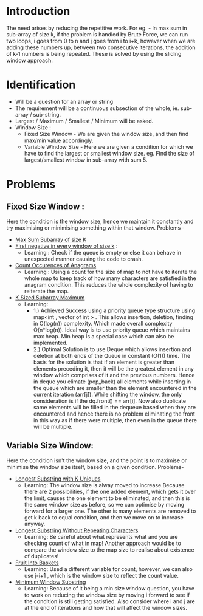 # Introduction
The need arises by reducing the repetitive work. For eg. - In max sum in sub-array of size k, if the problem is handled by Brute Force, we can run two loops, i goes from 0 to n and j goes from i to i+k, however when we are adding these numbers up, between two consecutive iterations, the addition of k-1 numbers is being repeated. These is solved by using the sliding window approach.

# Identification 
- Will be a question for an array or string
- The requirement will be a continuous subsection of the whole, ie. sub-array / sub-string.
- Largest / Maximum / Smallest / Minimum will be asked.
- Window Size : 
	- Fixed Size Window - We are given the window size, and then find max/min value accordingly.
	- Variable Window Size - Here we are given a condition for which we have to find the largest or smallest window size. eg. Find the size of largest/smallest window in sub-array with sum 5. 

# Problems
## Fixed Size Window :
Here the condition is the window size, hence we maintain it constantly and try maximising or minimising something within that window.
Problems -
- [Max Sum Subarray of size K](https://www.geeksforgeeks.org/problems/max-sum-subarray-of-size-k5313/1)
- [First negative in every window of size k](https://www.geeksforgeeks.org/problems/first-negative-integer-in-every-window-of-size-k3345/1) : 
	- Learning : Check if the queue is empty or else it can behave in unexpected manner causing the code to crash.
- [Count Occurences of Anagrams](https://www.geeksforgeeks.org/problems/count-occurences-of-anagrams5839/1)
	- Learning : Using a count for the size of map to not have to iterate the whole map to keep track of how many characters are satisfied in the anagram condition. This reduces the whole complexity of having to reiterate the map.
- [K Sized Subarray Maximum](https://www.geeksforgeeks.org/problems/maximum-of-all-subarrays-of-size-k3101/1#naive-approach-using-nested-loops-on-k-time-and-o1-space)
	- Learning: 
		- 1.) Achieved Success using a priority queue type structure using map<int , vector of int > . This allows insertion, deletion, finding in O(log(n)) complexity. Which made overall complexity O(n*log(n)).  Ideal way is to use priority queue which maintains max heap. Min heap is a special case which can also be implemented.
		-  2.) Optimal Solution is to use Deque which allows insertion and deletion at both ends of the Queue in constant (O(1)) time. The basis for the solution is that if an element is greater than elements preceding it, then it will be the greatest element in any window which comprises of it and the previous numbers. Hence in deque you elimate (pop_back) all elements while inserting in the queue which are smaller than the element encountered in the current iteration (arr[j]). While shifting the window, the only consideration is if the dq.front() == arr[i]. Now also duplicate same elements will be filled in the dequeue based when they are encountered and hence there is no problem eliminating the front in this way as if there were multiple, then even in the queue there will be multiple.
## Variable Size Window:
Here the condition isn't the window size, and the point is to maximise or minimise the window size itself, based on a given condition.
Problems-
- [Longest Substring with K Uniques](https://www.geeksforgeeks.org/problems/longest-k-unique-characters-substring0853/1)
	- Learning: The window size is alway moved to increase.Because there are 2 possibilities, if the one added element, which gets it over the limit, causes the one element to be eliminated, and then this is the same window size as before, so we can optimise by moving forward for a larger one. The other is many elements are removed to get k back to equal condition, and then we move on to increase anyway.
- [Longest Substring Without Repeating Characters](https://leetcode.com/problems/longest-substring-without-repeating-characters)
	- Learning: Be careful about what represents what and you are checking count of what in map! Another approach would be to compare the window size to the map size to realise about existence of duplicates!
- [Fruit Into Baskets](https://leetcode.com/problems/fruit-into-baskets/)
	- Learning: Used a different variable for count, however, we can also use j-i+1 , which is the window size to reflect the count value.
- [Minimum Window Substring](https://leetcode.com/problems/minimum-window-substring/)
	- Learning: Because of it being a min size window question, you have to work on reducing the window size by moving i forward to see if the condition is still getting satisfied. Also consider where i and j are at the end of iterations and how that will affect the window sizes.
